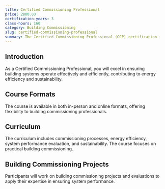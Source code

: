 ```yaml
---
title: Certified Commissioning Professional
price: 2800.00
certification-years: 3
class-hours: 160
category: Building Commissioning
slug: certified-commissioning-professional
summary: The Certified Commissioning Professional (CCP) certification is designed for professionals in building commissioning and quality assurance roles. This comprehensive course covers commissioning processes, energy efficiency, and system performance evaluation. It equips candidates with the skills needed to ensure building systems operate effectively and efficiently.
---
```


## Introduction

As a Certified Commissioning Professional, you will excel in ensuring building systems operate effectively and efficiently, contributing to energy efficiency and sustainability.

## Course Formats

The course is available in both in-person and online formats, offering flexibility to building commissioning professionals.

## Curriculum

The curriculum includes commissioning processes, energy efficiency, system performance evaluation, and sustainability. The course focuses on practical building commissioning.

## Building Commissioning Projects

Participants will work on building commissioning projects and evaluations to apply their expertise in ensuring system performance.

